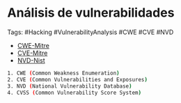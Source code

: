 # Análisis de vulnerabilidades 

Tags: #Hacking #VulnerabilityAnalysis #CWE  #CVE #NVD 

* [CWE-Mitre](https://cwe.mitre.org/)
* [CVE-Mitre](https://cve.mitre.org/)
* [NVD-Nist](https://nvd.nist.gov/)

```bash 
1. CWE (Common Weakness Enumeration) 
2. CVE (Common Vulnerabilities and Exposures)
3. NVD (National Vulnerability Database)
4. CVSS (Common Vulnerability Score System)
```